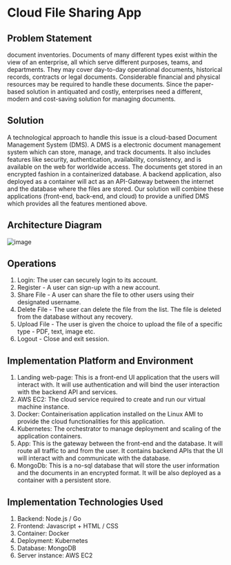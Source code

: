 # Cloud File Sharing App


## Problem Statement
document inventories. Documents of many different types exist within the view of an enterprise, all which serve different purposes, teams, and departments. They may cover day-to-day operational documents, historical records, contracts or legal documents. Considerable financial and physical resources may be required to handle these documents. Since the paper-based solution in antiquated and costly, enterprises need a different, modern and cost-saving solution for managing documents.

## Solution
A technological approach to handle this issue is a cloud-based Document Management System (DMS). A DMS is a electronic document management system which can store, manage, and track documents. It also includes features like security, authentication, availability, consistency, and is available on the web for worldwide access. The documents get stored in an encrypted fashion in a containerized database. A backend application, also deployed as a container will act as an API-Gateway between the internet and the database where the files are stored. Our solution will combine these applications (front-end, back-end, and cloud) to provide a unified DMS which provides all the features mentioned above.

## Architecture Diagram
![image](https://user-images.githubusercontent.com/97869121/203249376-f6433042-a7b3-4a8b-bf6d-f79ccc1ee968.png)

## Operations
1. Login: The user can securely login to its account. <br/>
2. Register - A user can sign-up with a new account. <br/>
3. Share File - A user can share the file to other users using their designated username. <br/>
4. Delete File - The user can delete the file from the list. The file is deleted from the database without any recovery.<br/>
5. Upload File - The user is given the choice to upload the file of a specific type - PDF, text, image etc.<br/>
6. Logout - Close and exit session.<br/>

## Implementation Platform and Environment
1. Landing web-page: This is a front-end UI application that the users will interact with. It will use authentication and will bind the user interaction with the backend API and services.
2. AWS EC2: The cloud service required to create and run our virtual machine instance.
3. Docker: Containerisation application installed on the Linux AMI to provide the cloud functionalities for this application.
4. Kubernetes: The orchestrator to manage deployment and scaling of the application containers.
5. App: This is the gateway between the front-end and the database. It will route all traffic to and from the user. It contains backend APIs that the UI will interact with and communicate with the database.
6. MongoDb: This is a no-sql database that will store the user information and the documents in an encrypted format. It will be also deployed as a container with a persistent store.


## Implementation Technologies Used
1. Backend: Node.js / Go
2. Frontend: Javascript + HTML / CSS
3. Container: Docker
4. Deployment: Kubernetes
5. Database: MongoDB
6. Server instance: AWS EC2





